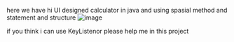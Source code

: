 here we have hi UI designed calculator in java and using spasial method and statement and structure 
                            ![image](https://github.com/ehsansdr/Calculator1/assets/124052962/d8e95e5e-044c-4da6-bbba-e4349df03732)



if you think i can use KeyListenor please help me in this project
